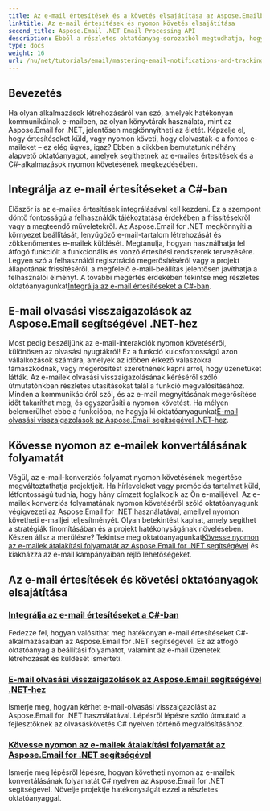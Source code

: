 ```yaml
---
title: Az e-mail értesítések és a követés elsajátítása az Aspose.Emailben
linktitle: Az e-mail értesítések és nyomon követés elsajátítása
second_title: Aspose.Email .NET Email Processing API
description: Ebből a részletes oktatóanyag-sorozatból megtudhatja, hogyan sajátíthatja el az e-mail értesítéseket és a követést C# nyelven az Aspose.Email for .NET segítségével.
type: docs
weight: 16
url: /hu/net/tutorials/email/mastering-email-notifications-and-tracking/
---
```

## Bevezetés

Ha olyan alkalmazások létrehozásáról van szó, amelyek hatékonyan kommunikálnak e-mailben, az olyan könyvtárak használata, mint az Aspose.Email for .NET, jelentősen megkönnyítheti az életét. Képzelje el, hogy értesítéseket küld, vagy nyomon követi, hogy elolvasták-e a fontos e-maileket – ez elég ügyes, igaz? Ebben a cikkben bemutatunk néhány alapvető oktatóanyagot, amelyek segíthetnek az e-mailes értesítések és a C#-alkalmazások nyomon követésének megkezdésében.

## Integrálja az e-mail értesítéseket a C#-ban

Először is az e-mailes értesítések integrálásával kell kezdeni. Ez a szempont döntő fontosságú a felhasználók tájékoztatása érdekében a frissítésekről vagy a megteendő műveletekről. Az Aspose.Email for .NET megkönnyíti a környezet beállítását, lenyűgöző e-mail-tartalom létrehozását és zökkenőmentes e-mailek küldését. Megtanulja, hogyan használhatja fel átfogó funkcióit a funkcionális és vonzó értesítési rendszerek tervezésére. Legyen szó a felhasználói regisztráció megerősítéséről vagy a projekt állapotának frissítéséről, a megfelelő e-mail-beállítás jelentősen javíthatja a felhasználói élményt. A további megértés érdekében tekintse meg részletes oktatóanyagunkat[Integrálja az e-mail értesítéseket a C#-ban](./integrate-email-notifications/).

## E-mail olvasási visszaigazolások az Aspose.Email segítségével .NET-hez

Most pedig beszéljünk az e-mail-interakciók nyomon követéséről, különösen az olvasási nyugtákról! Ez a funkció kulcsfontosságú azon vállalkozások számára, amelyek az időben érkező válaszokra támaszkodnak, vagy megerősítést szeretnének kapni arról, hogy üzenetüket látták. Az e-mailek olvasási visszaigazolásának kéréséről szóló útmutatónkban részletes utasításokat talál a funkció megvalósításához. Minden a kommunikációról szól, és az e-mail megnyitásának megerősítése időt takaríthat meg, és egyszerűsíti a nyomon követést. Ha mélyen belemerülhet ebbe a funkcióba, ne hagyja ki oktatóanyagunkat[E-mail olvasási visszaigazolások az Aspose.Email segítségével .NET-hez](./email-read-receipts/).

## Kövesse nyomon az e-mailek konvertálásának folyamatát

Végül, az e-mail-konverziós folyamat nyomon követésének megértése megváltoztathatja projektjeit. Ha hírleveleket vagy promóciós tartalmat küld, létfontosságú tudnia, hogy hány címzett foglalkozik az Ön e-mailjével. Az e-mailek konverziós folyamatának nyomon követéséről szóló oktatóanyagunk végigvezeti az Aspose.Email for .NET használatával, amellyel nyomon követheti e-mailjei teljesítményét. Olyan betekintést kaphat, amely segíthet a stratégiák finomításában és a projekt hatékonyságának növelésében. Készen állsz a merülésre? Tekintse meg oktatóanyagunkat[Kövesse nyomon az e-mailek átalakítási folyamatát az Aspose.Email for .NET segítségével](./track-email-conversion-progress/) és kiaknázza az e-mail kampányaiban rejlő lehetőségeket.

## Az e-mail értesítések és követési oktatóanyagok elsajátítása
### [Integrálja az e-mail értesítéseket a C#-ban](./integrate-email-notifications/)
Fedezze fel, hogyan valósíthat meg hatékonyan e-mail értesítéseket C#-alkalmazásaiban az Aspose.Email for .NET segítségével. Ez az átfogó oktatóanyag a beállítási folyamatot, valamint az e-mail üzenetek létrehozását és küldését ismerteti.
### [E-mail olvasási visszaigazolások az Aspose.Email segítségével .NET-hez](./email-read-receipts/)
Ismerje meg, hogyan kérhet e-mail-olvasási visszaigazolást az Aspose.Email for .NET használatával. Lépésről lépésre szóló útmutató a fejlesztőknek az olvasáskövetés C# nyelven történő megvalósításához.
### [Kövesse nyomon az e-mailek átalakítási folyamatát az Aspose.Email for .NET segítségével](./track-email-conversion-progress/)
Ismerje meg lépésről lépésre, hogyan követheti nyomon az e-mailek konvertálásának folyamatát C# nyelven az Aspose.Email for .NET segítségével. Növelje projektje hatékonyságát ezzel a részletes oktatóanyaggal.